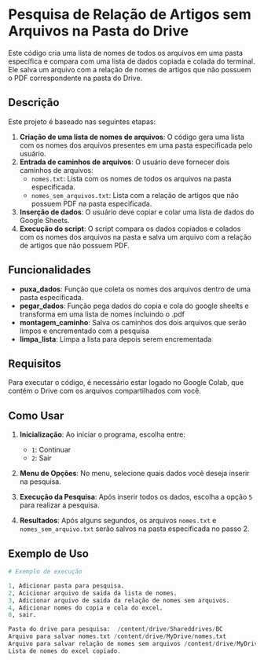 # Pesquisa de Relação de Artigos sem Arquivos na Pasta do Drive

Este código cria uma lista de nomes de todos os arquivos em uma pasta específica e compara com uma lista de dados copiada e colada do terminal. Ele salva um arquivo com a relação de nomes de artigos que não possuem o PDF correspondente na pasta do Drive.

## Descrição

Este projeto é baseado nas seguintes etapas:

1. **Criação de uma lista de nomes de arquivos**: O código gera uma lista com os nomes dos arquivos presentes em uma pasta especificada pelo usuário.
2. **Entrada de caminhos de arquivos**: O usuário deve fornecer dois caminhos de arquivos:
    - `nomes.txt`: Lista com os nomes de todos os arquivos na pasta especificada.
    - `nomes_sem_arquivos.txt`: Lista com a relação de artigos que não possuem PDF na pasta especificada.
3. **Inserção de dados**: O usuário deve copiar e colar uma lista de dados do Google Sheets.
4. **Execução do script**: O script compara os dados copiados e colados com os nomes dos arquivos na pasta e salva um arquivo com a relação de artigos que não possuem PDF.

## Funcionalidades

- **puxa_dados**: Função que coleta os nomes dos arquivos dentro de uma pasta especificada.
- **pegar_dados**: Função pega dados do copia e cola do google sheelts e transforma em uma lista de nomes incluindo o .pdf
- **montagem_caminho**: Salva os caminhos dos dois arquivos que serão limpos e encrementado com a pesquisa
- **limpa_lista**: Limpa a lista para depois serem encrementada

## Requisitos

Para executar o código, é necessário estar logado no Google Colab, que contém o Drive com os arquivos compartilhados com você.

## Como Usar

1. **Inicialização**: Ao iniciar o programa, escolha entre:
    - `1`: Continuar
    - `2`: Sair

2. **Menu de Opções**: No menu, selecione quais dados você deseja inserir na pesquisa.

3. **Execução da Pesquisa**: Após inserir todos os dados, escolha a opção `5` para realizar a pesquisa.

4. **Resultados**: Após alguns segundos, os arquivos `nomes.txt` e `nomes_sem_arquivo.txt` serão salvos na pasta especificada no passo 2.

## Exemplo de Uso

```python
# Exemplo de execução

1, Adicionar pasta para pesquisa.
2, Acicionar arquivo de saida da lista de nomes.
3, Adicionar arquivo de saida da relação de nomes sem arquivos.
4, Adicionar nomes do copia e cola do excel.
0, sair.

Pasta do drive para pesquisa:  /content/drive/Shareddrives/BC
Arquivo para salvar nomes.txt /content/drive/MyDrive/nomes.txt
Arquivo para salvar relação de nomes sem arquivos /content/drive/MyDrive/nomes_sem_arquivos.txt
Lista de nomes do excel copiado.